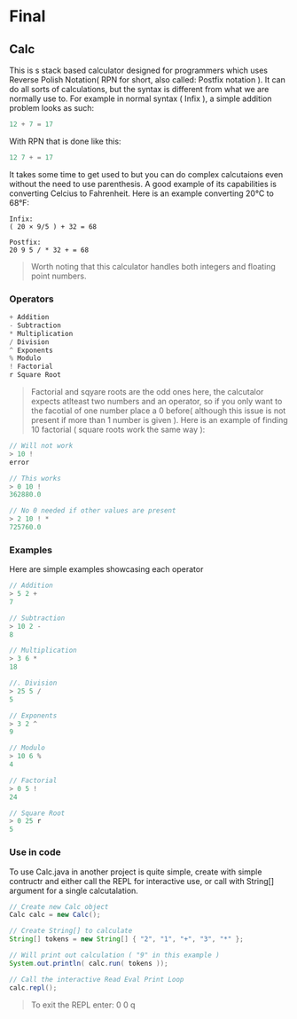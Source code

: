 # Final

## Calc

This is s stack based calculator designed for programmers which uses Reverse Polish Notation( RPN for short, also called: Postfix notation ). It can do all sorts of calculations, but the syntax is different from what we are normally use to. For example in normal syntax ( Infix ), a simple addition problem looks as such:
```Java
12 + 7 = 17
```
With RPN that is done like this:
```Java
12 7 + = 17
```

It takes some time to get used to but you can do complex calcutaions even without the need to use parenthesis. A good example of its capabilities is converting Celcius to Fahrenheit. Here is an example converting 20°C to 68°F:
```Lisp
Infix:
( 20 × 9/5 ) + 32 = 68

Postfix:
20 9 5 / * 32 + = 68
```

> Worth noting that this calculator handles both integers and floating point numbers.

### Operators

```Java
+ Addition
- Subtraction
* Multiplication
/ Division
^ Exponents
% Modulo
! Factorial
r Square Root
```
> Factorial and sqyare roots are the odd ones here, the calcutalor expects atlteast two numbers and an operator, so if you only want to the facotial of one number place a 0 before( although this issue is not present if more than 1 number is given ). Here is an example of finding 10 factorial ( square roots work the same way ):

```Java
// Will not work
> 10 !
error

// This works
> 0 10 !
362880.0

// No 0 needed if other values are present
> 2 10 ! *
725760.0
```

### Examples

Here are simple examples showcasing each operator  
```Java
// Addition
> 5 2 +
7

// Subtraction
> 10 2 -
8

// Multiplication
> 3 6 * 
18

//. Division
> 25 5 /
5

// Exponents
> 3 2 ^ 
9

// Modulo
> 10 6 % 
4

// Factorial
> 0 5 ! 
24

// Square Root
> 0 25 r
5
```

### Use in code

To use Calc.java in another project is quite simple, create with simple contructr and either call the REPL for interactive use, or call with String[] argument for a single calcutalation.
```Java
// Create new Calc object
Calc calc = new Calc();

// Create String[] to calculate
String[] tokens = new String[] { "2", "1", "+", "3", "*" };

// Will print out calculation ( "9" in this example )
System.out.println( calc.run( tokens ));

// Call the interactive Read Eval Print Loop
calc.repl();
```

> To exit the REPL enter: 0 0 q
